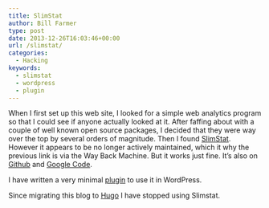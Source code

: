 ```yaml
---
title: SlimStat
author: Bill Farmer
type: post
date: 2013-12-26T16:03:46+00:00
url: /slimstat/
categories:
  - Hacking
keywords:
  - slimstat
  - wordpress
  - plugin
---
```

When I first set up this web site, I looked for a simple web analytics program so that I could see if anyone actually looked at it. After faffing about with a couple of well known open source packages, I decided that they were way over the top by several orders of magnitude. Then I found [SlimStat][1]. However it appears to be no longer actively maintained, which it why the previous link is via the Way Back Machine. But it works just fine. It&rsquo;s also on [Github][2] and [Google Code][3].

I have written a very minimal [plugin][4] to use it in WordPress.

Since migrating this blog to [Hugo][5] I have stopped using Slimstat.

 [1]: https://web.archive.org/web/20120920012925/http://slimstat.net
 [2]: https://github.com/stephenwettone/slimstat
 [3]: http://code.google.com/p/slimstat
 [4]: https://github.com/billthefarmer/wordpress-slimstat
 [5]: https://gohugo.io
